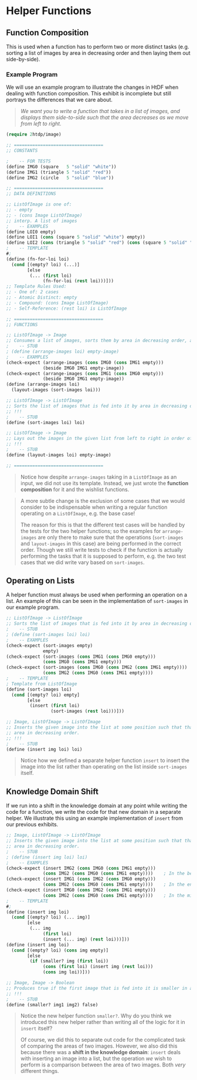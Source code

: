 # Helper Functions
## Function Composition
This is used when a function has to perform two or more distinct tasks (e.g. sorting a list of images by area in decreasing order and then laying them out side-by-side).

### Example Program
We will use an example program to illustrate the changes in HtDF when dealing with function composition. This exhibit is incomplete but still portrays the differences that we care about.
> *We want you to write a function that takes in a list of images, and displays them side-to-side such that the area decreases as we move from left to right.*
```lisp
(require 2htdp/image)

;; ==================================
;; CONSTANTS

;    -- FOR TESTS
(define IMG0 (square   5 "solid" "white"))
(define IMG1 (triangle 5 "solid" "red"))
(define IMG2 (circle   5 "solid" "blue"))

;; ==================================
;; DATA DEFINITIONS

;; ListOfImage is one of:
;; - empty
;; - (cons Image ListOfImage)
;; interp. A list of images
;    -- EXAMPLES
(define LOI0 empty)
(define LOI1 (cons (square 5 "solid" "white") empty))
(define LOI2 (cons (triangle 5 "solid" "red") (cons (square 5 "solid" "white") empty)))
;    -- TEMPLATE
#;
(define (fn-for-loi loi)
  (cond [(empty? loi) (...)]
        [else
         (... (first loi)
              (fn-for-loi (rest loi)))]))
;; Template Rules Used:
;; - One of: 2 cases
;; - Atomic Distinct: empty
;; - Compound: (cons Image ListOfImage)
;; - Self-Reference: (rest loi) is ListOfImage

;; ==================================
;; FUNCTIONS

;; ListOfImage -> Image
;; Consumes a list of images, sorts them by area in decreasing order, and then lays them out side-by-side.
;    -- STUB
; (define (arrange-images loi) empty-image)
;    -- EXAMPLES
(check-expect (arrange-images (cons IMG0 (cons IMG1 empty)))
              (beside IMG0 IMG1 empty-image))
(check-expect (arrange-images (cons IMG1 (cons IMG0 empty)))
              (beside IMG0 IMG1 empty-image))
(define (arrange-images loi)
  (layout-images (sort-images loi)))

;; ListOfImage -> ListOfImage
;; Sorts the list of images that is fed into it by area in decreasing order.
;; !!!
;    -- STUB
(define (sort-images loi) loi)

;; ListOfImage -> Image
;; Lays out the images in the given list from left to right in order of the list.
;; !!!
;    -- STUB
(define (layout-images loi) empty-image)

;; ==================================
```

> Notice how despite `arrange-images` taking in a `ListOfImage` as an input, we did not use its template. Instead, we just wrote the **function composition** for it and the wishlist functions.

> A more subtle change is the exclusion of some cases that we would consider to be indispensable when writing a regular function operating on a `ListOfImage`, e.g. the base case!
>
> The reason for this is that the different test cases will be handled by the tests for the two helper functions; so the examples for `arrange-images` are only there to make sure that the operations (`sort-images` and `layout-images` in this case) are being performed in the correct order. Though we still write tests to check if the function is actually performing the tasks that it is supposed to perform, e.g. the two test cases that we did write vary based on `sort-images`.

## Operating on Lists
A helper function must always be used when performing an operation on a list. An example of this can be seen in the implementation of `sort-images` in our example program.
```lisp
;; ListOfImage -> ListOfImage
;; Sorts the list of images that is fed into it by area in decreasing order.
;    -- STUB
; (define (sort-images loi) loi)
;    -- EXAMPLES
(check-expect (sort-images empty)
              empty)
(check-expect (sort-images (cons IMG1 (cons IMG0 empty)))
              (cons IMG0 (cons IMG1 empty)))
(check-expect (sort-images (cons IMG0 (cons IMG2 (cons IMG1 empty))))
              (cons IMG2 (cons IMG0 (cons IMG1 empty))))
;    -- TEMPLATE
; Template from ListOfImage
(define (sort-images loi)
  (cond [(empty? loi) empty]
        [else
         (insert (first loi)
                 (sort-images (rest loi)))]))

;; Image, ListOfImage -> ListOfImage
;; Inserts the given image into the list at some position such that that resulting list is sorted by
;; area in decreasing order.
;; !!!
;    -- STUB
(define (insert img loi) loi)
```
> Notice how we defined a separate helper function `insert` to insert the image into the list rather than operating on the list inside `sort-images` itself.

## Knowledge Domain Shift
If we run into a shift in the knowledge domain at any point while writing the code for a function, we write the code for that new domain in a separate helper. We illustrate this using an example implementation of `insert` from our previous exhibits.
```lisp
;; Image, ListOfImage -> ListOfImage
;; Inserts the given image into the list at some position such that that resulting list is sorted by
;; area in decreasing order.
;    -- STUB
; (define (insert img loi) loi)
;    -- EXAMPLES
(check-expect (insert IMG2 (cons IMG0 (cons IMG1 empty)))
              (cons IMG2 (cons IMG0 (cons IMG1 empty))))    ; In the beginning
(check-expect (insert IMG1 (cons IMG2 (cons IMG0 empty)))
              (cons IMG2 (cons IMG0 (cons IMG1 empty))))    ; In the end
(check-expect (insert IMG0 (cons IMG2 (cons IMG1 empty)))
              (cons IMG2 (cons IMG0 (cons IMG1 empty))))    ; In the middle
;    -- TEMPLATE
#;
(define (insert img loi)
  (cond [(empty? loi) (... img)]
        [else
         (... img
              (first loi)
              (insert (... img) (rest loi)))]))
(define (insert img loi)
  (cond [(empty? loi) (cons img empty)]
        [else
         (if (smaller? img (first loi))
              (cons (first loi) (insert img (rest loi)))
              (cons img loi))]))

;; Image, Image -> Boolean
;; Produces true if the first image that is fed into it is smaller in area than the second one.
;; !!!
;    -- STUB
(define (smaller? img1 img2) false)
```
> Notice the new helper function `smaller?`. Why do you think we introduced this new helper rather than writing all of the logic for it in `insert` itself?
>
> Of course, we did this to separate out code for the complicated task of comparing the areas of two images. However, we also did this because there was a **shift in the knowledge domain**: `insert` deals with inserting an image into a list, but the operation *we* wish to perform is a comparison between the area of two images. Both *very* different things.
